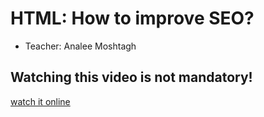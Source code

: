 # HTML: How to improve SEO?

- Teacher: Analee Moshtagh

## Watching this video is not mandatory!


[watch it online](https://drive.google.com/file/d/1u-Gn04ujKRETH8HwcZZexx_rD-Q50Xlx/view?usp=drive_link)
